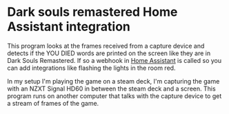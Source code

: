 # Dark souls remastered Home Assistant integration
This program looks at the frames received from a capture device and detects if the YOU DIED words are printed on the screen like they are in Dark Souls Remastered. If so a webhook in [Home Assistant](https://www.home-assistant.io/) is called so you can add integrations like flashing the lights in the room red.

In my setup I'm playing the game on a steam deck, I'm capturing the game with an NZXT Signal HD60 in between the steam deck and a screen. This program runs on another computer that talks with the capture device to get a stream of frames of the game.
